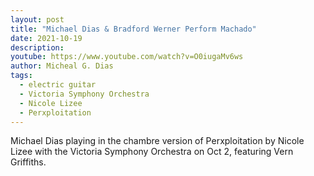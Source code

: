 ```yaml
---
layout: post
title: "Michael Dias & Bradford Werner Perform Machado"
date: 2021-10-19
description: 
youtube: https://www.youtube.com/watch?v=O0iugaMv6ws
author: Micheal G. Dias
tags:
  - electric guitar
  - Victoria Symphony Orchestra
  - Nicole Lizee
  - Perxploitation
---
```


Michael Dias playing in the chambre version of Perxploitation by Nicole Lizee with the Victoria Symphony Orchestra on Oct 2, featuring Vern Griffiths.

